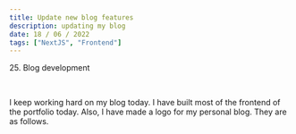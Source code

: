 ```yaml
---
title: Update new blog features
description: updating my blog
date: 18 / 06 / 2022
tags: ["NextJS", "Frontend"]
---
```


<p>25. Blog development</p>

<br/>
<p> I keep working hard on my blog today. I have built most of the frontend of the portfolio today. Also, I have made a logo for my personal blog. They are as follows.
</p>